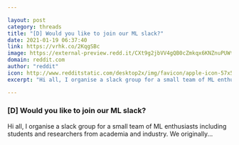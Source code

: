```yaml
---

layout: post
category: threads
title: "[D] Would you like to join our ML slack?"
date: 2021-01-19 06:37:40
link: https://vrhk.co/2KqgSBc
image: https://external-preview.redd.it/CXt9g2jbVV4gQB0cZmkqx6KNZnuPUWtOH9n2PQeedsY.jpg?width=1200&height=628&auto=webp&crop=1200:628,smart&s=f349d6db3e4b853cba24473d4c0b2347eeece38d
domain: reddit.com
author: "reddit"
icon: http://www.redditstatic.com/desktop2x/img/favicon/apple-icon-57x57.png
excerpt: "Hi all, I organise a slack group for a small team of ML enthusiasts including students and researchers from academia and industry. We originally..."

---
```


### [D] Would you like to join our ML slack?

Hi all, I organise a slack group for a small team of ML enthusiasts including students and researchers from academia and industry. We originally...